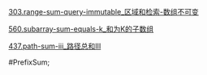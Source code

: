 
[303.range-sum-query-immutable_区域和检索-数组不可变](<leetcode/303.range-sum-query-immutable_区域和检索-数组不可变.md>)

[560.subarray-sum-equals-k_和为K的子数组](<leetcode/560.subarray-sum-equals-k_和为K的子数组.md>)

[437.path-sum-iii_路径总和III](<leetcode/437.path-sum-iii_路径总和III.md>)

#PrefixSum;
